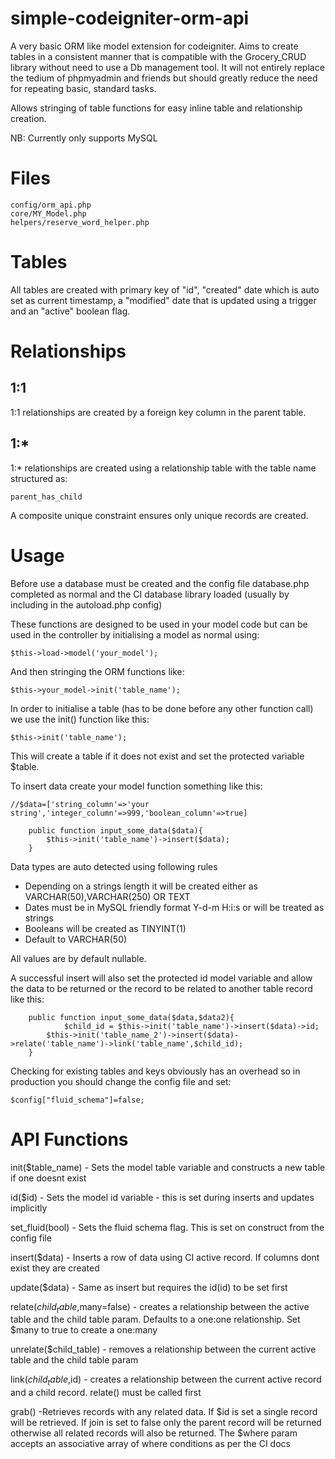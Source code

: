 simple-codeigniter-orm-api
==========================

A very basic ORM like model extension for codeigniter. Aims to create tables in a consistent manner that is compatible with the Grocery_CRUD library without need to use a Db management tool. It will not entirely replace the tedium of phpmyadmin and friends but should greatly reduce the need for repeating basic, standard tasks.

Allows stringing of table functions for easy inline table and relationship creation.

NB: Currently only supports MySQL

Files
=====

	config/orm_api.php 
	core/MY_Model.php
	helpers/reserve_word_helper.php	

Tables
======

All tables are created with primary key of "id", "created" date which is auto set as current timestamp, a "modified" date that is updated using a trigger and an "active" boolean flag.


Relationships
============
1:1
---

1:1 relationships are created by a foreign key column in the parent table.

1:*
---

1:* relationships are created using a relationship table with the table name structured as:

  	parent_has_child

A composite unique constraint ensures only unique records are created. 

Usage
=====

Before use a database must be created and the config file database.php completed as normal and the CI database library loaded (usually by including in the autoload.php config)

These functions are designed to be used in your model code but can be used in the controller by initialising a model as normal using:

	$this->load->model('your_model');

And then stringing the ORM functions like:

	$this->your_model->init('table_name');

In order to initialise a table (has to be done before any other function call) we use the init() function like this:

	$this->init('table_name');

This will create a table if it does not exist and set the protected variable $table.

To insert data create your model function something like this:

	//$data=['string_column'=>'your string','integer_column'=>999,'boolean_column'=>true]

        public function input_some_data($data){
            $this->init('table_name')->insert($data);
        }

Data types are auto detected using following rules

- Depending on a strings length it will be created either as VARCHAR(50),VARCHAR(250) OR TEXT
- Dates must be in MySQL friendly format Y-d-m H:i:s or will be treated as strings
- Booleans will be created as TINYINT(1) 
- Default to VARCHAR(50)

All values are by default nullable.

A successful insert will also set the protected id model variable and allow the data to be returned or the record to be related to another table record like this:

        public function input_some_data($data,$data2){
            	$child_id = $this->init('table_name')->insert($data)->id;
	    	$this->init('table_name_2')->insert($data)->relate('table_name')->link('table_name',$child_id);
        }

Checking for existing tables and keys obviously has an overhead so in production you should change the config file and set:

	$config["fluid_schema"]=false;

API Functions
=============

init($table_name) - Sets the model table variable and constructs a new table if one doesnt exist

id($id) - Sets the model id variable - this is set during inserts and updates implicitly

set_fluid(bool) - Sets the fluid schema flag. This is set on construct from the config file

insert($data) - Inserts a row of data using CI active record. If columns dont exist they are created

update($data) - Same as insert but requires the id(id) to be set first

relate($child_table,$many=false) - creates a relationship between the active table and the child table param. Defaults to a one:one relationship. Set $many to true to create a one:many

unrelate($child_table) - removes a relationship between the current active table and the child table param

link($child_table,$id) - creates a relationship between the current active record and a child record. relate() must be called first

grab() -Retrieves records with any related data. If $id is set a single record will be retrieved. If join is set to false only the parent record will be returned otherwise all related records will also be returned. The $where param accepts an associative array of where conditions as per the CI docs


